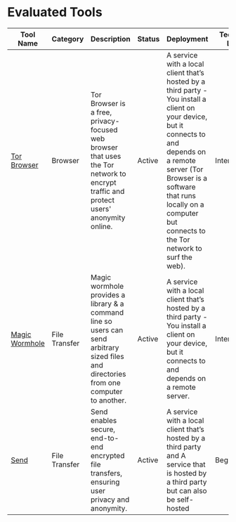 # Evaluated Tools

| Tool Name | Category | Description | Status | Deployment | Technical Level | Documentation | Overall Rating | Last Tested |
|----------|-----------|-------------|---------|------------|-----------------|---------------|----------------|-------------|
| [Tor Browser](https://www.torproject.org/) | Browser | Tor Browser is a free, privacy-focused web browser that uses the Tor network to encrypt traffic and protect users' anonymity online. | Active | A service with a local client that’s hosted by a third party - You install a client on your device, but it connects to and depends on a remote server (Tor Browser is a software that runs locally on a computer but connects to the Tor network to surf the web). | Intermediate | [Details](categories/browser/tor-browser.md) | ⭐⭐⭐⭐⯪ (4.51) | 2025-04-02 |
| [Magic Wormhole](https://github.com/magic-wormhole/magic-wormhole) | File Transfer | Magic wormhole provides a library & a command line so users can send arbitrary sized files and directories from one computer to another. | Active | A service with a local client that’s hosted by a third party - You install a client on your device, but it connects to and depends on a remote server. | Intermediate | [Details](categories/file-transfer/magic-wormhole.md) | ⭐⭐⭐⭐☆ (4.15) | 2025-04-02 |
| [Send](https://github.com/timvisee/send) | File Transfer | Send enables secure, end-to-end encrypted file transfers, ensuring user privacy and anonymity. | Active | A service with a local client that’s hosted by a third party and A service that is hosted by a third party but can also be self-hosted | Beginner | [Details](categories/file-transfer/send.md) | ⭐⭐⭐⯪☆ (3.62) | 2025-03-27 |
